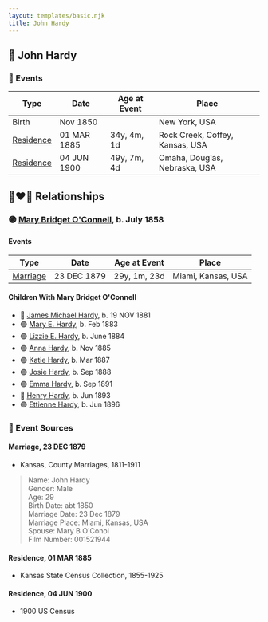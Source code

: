 ```yaml
---
layout: templates/basic.njk
title: John Hardy
---
```

## 🔵 John Hardy

### 📆 Events

Type | Date | Age at Event | Place
------ | ------ | ------ | ------
Birth | Nov 1850 |  | New York, USA
[Residence](#event-event-0) | 01 MAR 1885 | 34y, 4m, 1d | Rock Creek, Coffey, Kansas, USA
[Residence](#event-event-1) | 04 JUN 1900 | 49y, 7m, 4d | Omaha, Douglas, Nebraska, USA

## 👩‍❤️‍👨 Relationships

### 🟣 [Mary Bridget O'Connell](/people/4/47047024), b. July 1858

#### Events

Type | Date | Age at Event | Place
------ | ------ | ------ | ------
[Marriage](#event-family-0-event-0) | 23 DEC 1879 | 29y, 1m, 23d | Miami, Kansas, USA
#### Children With Mary Bridget O'Connell
* 🔵 [James Michael Hardy](/people/1/11204316), b. 19 NOV 1881
* 🟣 [Mary E. Hardy](/people/6/60759341), b. Feb 1883
* 🟣 [Lizzie E. Hardy](/people/8/81234780), b. June 1884
* 🟣 [Anna Hardy](/people/2/23108580), b. Nov 1885
* 🟣 [Katie Hardy](/people/5/53987710), b. Mar 1887
* 🟣 [Josie Hardy](/people/3/34724482), b. Sep 1888
* 🟣 [Emma Hardy](/people/8/86876158), b. Sep 1891
* 🔵 [Henry Hardy](/people/9/97023592), b. Jun 1893
* 🟣 [Ettienne Hardy](/people/8/88784896), b. Jun 1896
### 📰 Event Sources

#### <a id="event-family-0-event-0"></a> Marriage, 23 DEC 1879
* Kansas, County Marriages, 1811-1911
>   
  > Name: John Hardy  
  > Gender: Male  
  > Age: 29  
  > Birth Date: abt 1850  
  > Marriage Date: 23 Dec 1879  
  > Marriage Place: Miami, Kansas, USA  
  > Spouse: Mary B O'Conol  
  > Film Number: 001521944

#### <a id="event-event-0"></a> Residence, 01 MAR 1885
* Kansas State Census Collection, 1855-1925

#### <a id="event-event-1"></a> Residence, 04 JUN 1900
* 1900 US Census